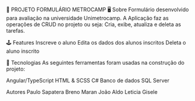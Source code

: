 📝 PROJETO FORMULÁRIO METROCAMP
🖥️ Sobre
Formulário desenvolvido para avaliação na universidade Unimetrocamp. A Aplicação faz as operações de CRUD no projeto ou seja: Cria, exibe, atualiza e deleta as tarefas.



🕹️ Features
Inscreve o aluno
Edita os dados dos alunos inscritos
Deleta o aluno inscrito




🧰 Tecnologias
As seguintes ferramentas foram usadas na construção do projeto:

Angular/TypeScript
HTML & SCSS
C#
Banco de dados SQL Server





Autores
Paulo Sapatera
Breno Maran
João Aldo
Leticia Gisele
